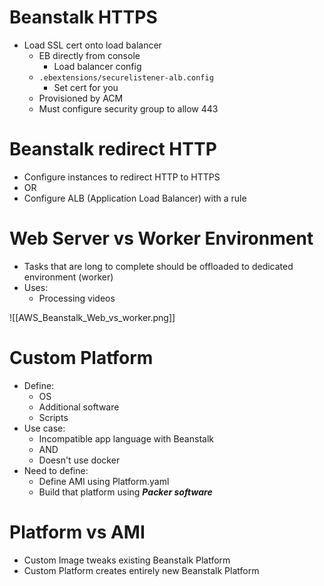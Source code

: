 # Beanstalk HTTPS

- Load SSL cert onto load balancer
	- EB directly from console
		- Load balancer config
	- `.ebextensions/securelistener-alb.config`
		- Set cert for you
	- Provisioned by ACM
	- Must configure security group to allow 443

# Beanstalk redirect HTTP

- Configure instances to redirect HTTP to HTTPS
- OR
- Configure ALB (Application Load Balancer) with a rule

# Web Server vs Worker Environment

- Tasks that are long to complete should be offloaded to dedicated environment (worker)
- Uses:
	- Processing videos

![[AWS_Beanstalk_Web_vs_worker.png]]

# Custom Platform

- Define:
	- OS
	- Additional software
	- Scripts 
- Use case:
	- Incompatible app language with Beanstalk
	- AND
	- Doesn't use docker
- Need to define:
	- Define AMI using Platform.yaml
	- Build that platform using ***Packer software***


# Platform vs AMI

- Custom Image tweaks existing Beanstalk Platform
- Custom Platform creates entirely new Beanstalk Platform

